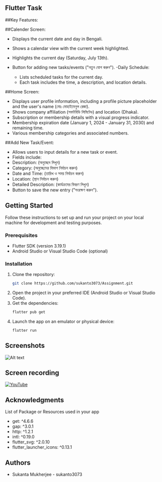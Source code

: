 
## Flutter Task

##Key Features:

##Calender Screen:

- Displays the current date and day in Bengali.
- Shows a calendar view with the current week highlighted.
- Highlights the current day (Saturday, July 13th).
- Button for adding new tasks/events ("নতুন যোগ করুন").
 -Daily Schedule:

  - Lists scheduled tasks for the current day.
  - Each task includes the time, a description, and location details.

##Home Screen:

- Displays user profile information, including a profile picture placeholder and the user's name (মোঃ মোহাইমেনুল রেজা).
- Shows company affiliation (সফটবিডি লিমিটেড) and location (Dhaka).
- Subscription or membership details with a visual progress indicator.
- Membership expiration date (January 1, 2024 - January 31, 2030) and remaining time.
- Various membership categories and associated numbers.

##Add New Task/Event:

- Allows users to input details for a new task or event.
- Fields include:
- Description: (অনুচ্ছেদ লিখুন)
- Category: (অনুচ্ছেদের বিভাগ নির্বাচন করুন)
- Date and Time: (তারিখ ও সময় নির্বাচন করুন)
- Location: (স্থান নির্বাচন করুন)
- Detailed Description: (কার্যক্রমের বিবরণ লিখুন)
- Button to save the new entry ("সংরক্ষণ করুন").



## Getting Started

Follow these instructions to set up and run your project on your local machine for development and testing purposes.

### Prerequisites

- Flutter SDK (version 3.19.1)
- Android Studio or Visual Studio Code (optional)

### Installation

1. Clone the repository:
    ```sh
    git clone https://github.com/sukanto3073/Assignment.git
    ```
2. Open the project in your preferred IDE (Android Studio or Visual Studio Code).
3. Get the dependencies:
    ```sh
    flutter pub get
    ```
4. Launch the app on an emulator or physical device:
    ```sh
    flutter run
    ```

## Screenshots
![Alt text](https://www2.online-converting.com/upload/api_a18dbf9d19/result.jpg)

## Screen recording
[![YouTube](http://i.ytimg.com/vi/Pjk4LvSoFR8/hqdefault.jpg)](https://www.youtube.com/watch?v=Pjk4LvSoFR8)


## Acknowledgments

List of Package or Resources used in your app

- get: ^4.6.6
- gap: ^3.0.1
- http: ^1.2.1
- intl: ^0.19.0
- flutter_svg: ^2.0.10
- flutter_launcher_icons: ^0.13.1

## Authors

- Sukanta Mukherjee - sukanto3073

